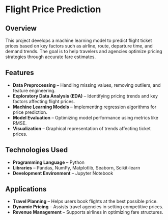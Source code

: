 # Flight Price Prediction

## Overview  
This project develops a machine learning model to predict flight ticket prices based on key factors such as airline, route, departure time, and demand trends. The goal is to help travelers and agencies optimize pricing strategies through accurate fare estimates.

## Features  
- **Data Preprocessing** – Handling missing values, removing outliers, and feature engineering.  
- **Exploratory Data Analysis (EDA)** – Identifying pricing trends and key factors affecting flight prices.  
- **Machine Learning Models** – Implementing regression algorithms for price prediction.  
- **Model Evaluation** – Optimizing model performance using metrics like RMSE.  
- **Visualization** – Graphical representation of trends affecting ticket prices.  

## Technologies Used  
- **Programming Language** – Python  
- **Libraries** – Pandas, NumPy, Matplotlib, Seaborn, Scikit-learn  
- **Development Environment** – Jupyter Notebook  

## Applications  
- **Travel Planning** – Helps users book flights at the best possible price.  
- **Dynamic Pricing** – Assists travel agencies in setting competitive prices.  
- **Revenue Management** – Supports airlines in optimizing fare structures.  


